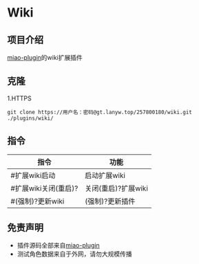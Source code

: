 <h1>Wiki</h1>

## 项目介绍

[miao-plugin](https://gitee.com/yoimiya-kokomi/miao-plugin)的wiki扩展插件

## 克隆

1.HTTPS
```
git clone https://用户名：密码@gt.lanyw.top/257800180/wiki.git ./plugins/wiki/
```

## 指令

| 指令        | 功能       |
|-----------|----------|
| #扩展wiki启动 | 启动扩展wiki |
| #扩展wiki关闭(重启)? | 关闭(重启)?扩展wiki |
| #(强制)?更新wiki   | (强制)?更新插件     |

## 免责声明

- 插件源码全部来自[miao-plugin](https://gitee.com/yoimiya-kokomi/miao-plugin)
- 测试角色数据来自于外网，请勿大规模传播
